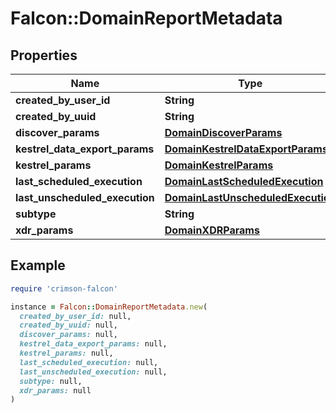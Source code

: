 # Falcon::DomainReportMetadata

## Properties

| Name | Type | Description | Notes |
| ---- | ---- | ----------- | ----- |
| **created_by_user_id** | **String** |  |  |
| **created_by_uuid** | **String** |  |  |
| **discover_params** | [**DomainDiscoverParams**](DomainDiscoverParams.md) |  | [optional] |
| **kestrel_data_export_params** | [**DomainKestrelDataExportParams**](DomainKestrelDataExportParams.md) |  | [optional] |
| **kestrel_params** | [**DomainKestrelParams**](DomainKestrelParams.md) |  | [optional] |
| **last_scheduled_execution** | [**DomainLastScheduledExecution**](DomainLastScheduledExecution.md) |  | [optional] |
| **last_unscheduled_execution** | [**DomainLastUnscheduledExecution**](DomainLastUnscheduledExecution.md) |  |  |
| **subtype** | **String** |  |  |
| **xdr_params** | [**DomainXDRParams**](DomainXDRParams.md) |  | [optional] |

## Example

```ruby
require 'crimson-falcon'

instance = Falcon::DomainReportMetadata.new(
  created_by_user_id: null,
  created_by_uuid: null,
  discover_params: null,
  kestrel_data_export_params: null,
  kestrel_params: null,
  last_scheduled_execution: null,
  last_unscheduled_execution: null,
  subtype: null,
  xdr_params: null
)
```


